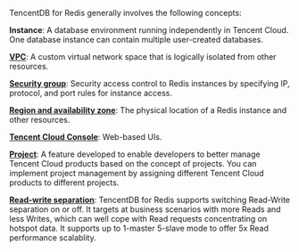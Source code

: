 
TencentDB for Redis generally involves the following concepts:

**Instance**: A database environment running independently in Tencent Cloud. One database instance can contain multiple user-created databases.

[**VPC**](http://intl.cloud.tencent.com/document/product/215/535): A custom virtual network space that is logically isolated from other resources.

[**Security group**](https://intl.cloud.tencent.com/document/product/239/31945): Security access control to Redis instances by specifying IP, protocol, and port rules for instance access.

[**Region and availability zone**](http://intl.cloud.tencent.com/document/product/239/4106): The physical location of a Redis instance and other resources.

[**Tencent Cloud Console**](https://console.cloud.tencent.com/cdb): Web-based UIs.

[**Project**](http://intl.cloud.tencent.com/document/product/378/10863): A feature developed to enable developers to better manage Tencent Cloud products based on the concept of projects. You can implement project management by assigning different Tencent Cloud products to different projects.

[**Read-write separation**](https://intl.cloud.tencent.com/document/product/239/31935): TencentDB for Redis supports switching Read-Write separation on or off.  It targets at business scenarios with more Reads and less Writes, which can well cope with Read requests concentrating on hotspot data. It supports up to 1-master 5-slave mode to offer 5x Read performance scalablity.

